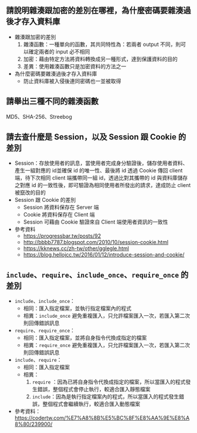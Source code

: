 ## 請說明雜湊跟加密的差別在哪裡，為什麼密碼要雜湊過後才存入資料庫
* 雜湊跟加密的差別
  1. 雜湊函數：一種單向的函數，其共同特性為：若兩者 output 不同，則可以確定兩者的 input 必不相同
  2. 加密：藉由特定方法將資料轉換成另一種形式，達到保護資料的目的
  3. 差異：使用雜湊函數只是加密資料的方法之一
* 為什麼密碼要雜湊過後才存入資料庫
  * 防止資料庫被入侵後連同密碼也一並被取得
## 請舉出三種不同的雜湊函數
MD5、SHA-256、Streebog

## 請去查什麼是 Session，以及 Session 跟 Cookie 的差別
* Session：存放使用者的訊息，當使用者完成身分驗證後，儲存使用者資料、產生一組對應的 id並確保 id 的唯一性、最後將 id 透過 Cookie 傳回 client 端，待下次相同 client 端攜帶同一組 id，透過比對其攜帶的 id 與資料庫儲存之對應 id 的一致性後，即可驗證為相同使用者所發出的請求，達成防止 client 被竄改的目的
* Session 跟 Cookie 的差別
  * Session 將資料保存在 Server 端
  * Cookie  將資料保存在 Client 端
  * Session 可藉由 Cookie 驗證來自 Client 端使用者資訊的一致性
* 參考資料
  * https://progressbar.tw/posts/92
  * http://bbbb7787.blogspot.com/2010/10/session-cookie.html
  * https://kknews.cc/zh-tw/other/gglegle.html
  * https://blog.hellojcc.tw/2016/01/12/introduce-session-and-cookie/
##  `include`、`require`、`include_once`、`require_once` 的差別
* `include`、`include_once`：
  * 相同：匯入指定檔案，並執行指定檔案內的程式
  * 相異：`include_once` 避免重複匯入，只允許檔案匯入一次，若匯入第二次則回傳錯誤訊息
* `require`、`require_once`：
  * 相同：匯入指定檔案，並將自身指令代換成指定的檔案
  * 相異：`require_once` 避免重複匯入，只允許檔案匯入一次，若匯入第二次則回傳錯誤訊息
* `include`、`require`：
  * 相同：匯入指定檔案
  * 相異：
    1. `require` ：因為已將自身指令代換成指定的檔案，所以當匯入的程式發生錯誤，整個程式會停止執行，較適合匯入靜態檔案
    2. `include`：因為是執行指定檔案內的程式，所以當匯入的程式發生錯誤，整個程式會繼續執行，較適合匯入動態檔案
* 參考資料：https://codertw.com/%E7%A8%8B%E5%BC%8F%E8%AA%9E%E8%A8%80/239900/
